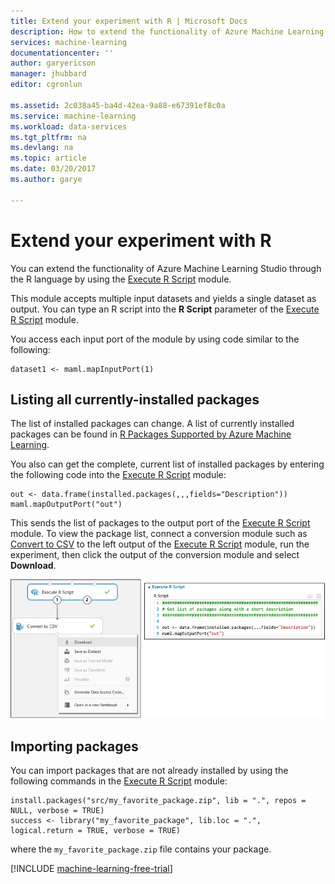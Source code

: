 ```yaml
---
title: Extend your experiment with R | Microsoft Docs
description: How to extend the functionality of Azure Machine Learning Studio through the R language by using the Execute R Script module.
services: machine-learning
documentationcenter: ''
author: garyericson
manager: jhubbard
editor: cgronlun

ms.assetid: 2c038a45-ba4d-42ea-9a88-e67391ef8c0a
ms.service: machine-learning
ms.workload: data-services
ms.tgt_pltfrm: na
ms.devlang: na
ms.topic: article
ms.date: 03/20/2017
ms.author: garye

---
```

# Extend your experiment with R
You can extend the functionality of Azure Machine Learning Studio through the R language by using the [Execute R Script][execute-r-script] module.

This module accepts multiple input datasets and yields a single dataset as output. You can type an R script into the **R Script** parameter of the [Execute R Script][execute-r-script] module.

You access each input port of the module by using code similar to the following:

    dataset1 <- maml.mapInputPort(1)

## Listing all currently-installed packages
The list of installed packages can change. A list of currently installed packages can be found in [R Packages Supported by Azure Machine Learning](https://msdn.microsoft.com/library/azure/mt741980.aspx).

You also can get the complete, current list of installed packages by entering the following code into the [Execute R Script][execute-r-script] module:

    out <- data.frame(installed.packages(,,,fields="Description"))
    maml.mapOutputPort("out")

This sends the list of packages to the output port of the [Execute R Script][execute-r-script] module.
To view the package list, connect a conversion module such as [Convert to CSV][convert-to-csv] to the left output of the [Execute R Script][execute-r-script] module, run the experiment, then click the output of the conversion module and select **Download**. 

![Download output of "Convert to CSV" module](../media/machine-learning-extend-your-experiment-with-r/download-package-list.png)


<!--
For convenience, here is the [current full list with version numbers in Excel format](http://az754797.vo.msecnd.net/docs/RPackages.xlsx).
-->

## Importing packages
You can import packages that are not already installed by using the following commands in the [Execute R Script][execute-r-script] module:

    install.packages("src/my_favorite_package.zip", lib = ".", repos = NULL, verbose = TRUE)
    success <- library("my_favorite_package", lib.loc = ".", logical.return = TRUE, verbose = TRUE)

where the `my_favorite_package.zip` file contains your package.

[!INCLUDE [machine-learning-free-trial](../../../includes/machine-learning-free-trial.md)]


<!-- Module References -->
[execute-r-script]: https://msdn.microsoft.com/library/azure/30806023-392b-42e0-94d6-6b775a6e0fd5/
[convert-to-csv]: https://msdn.microsoft.com/library/azure/faa6ba63-383c-4086-ba58-7abf26b85814/

